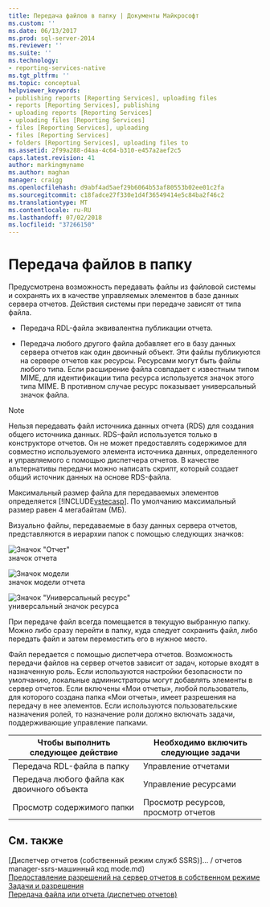 ```yaml
---
title: Передача файлов в папку | Документы Майкрософт
ms.custom: ''
ms.date: 06/13/2017
ms.prod: sql-server-2014
ms.reviewer: ''
ms.suite: ''
ms.technology:
- reporting-services-native
ms.tgt_pltfrm: ''
ms.topic: conceptual
helpviewer_keywords:
- publishing reports [Reporting Services], uploading files
- reports [Reporting Services], publishing
- uploading reports [Reporting Services]
- uploading files [Reporting Services]
- files [Reporting Services], uploading
- files [Reporting Services]
- folders [Reporting Services], uploading files to
ms.assetid: 2f99a288-d4aa-4c64-b310-e457a2aef2c5
caps.latest.revision: 41
author: markingmyname
ms.author: maghan
manager: craigg
ms.openlocfilehash: d9abf4ad5aef29b6064b53af80553b02ee01c2fa
ms.sourcegitcommit: c18fadce27f330e1d4f36549414e5c84ba2f46c2
ms.translationtype: MT
ms.contentlocale: ru-RU
ms.lasthandoff: 07/02/2018
ms.locfileid: "37266150"
---
```

# <a name="upload-files-to-a-folder"></a>Передача файлов в папку
  Предусмотрена возможность передавать файлы из файловой системы и сохранять их в качестве управляемых элементов в базе данных сервера отчетов. Действия системы при передаче зависят от типа файла.  
  
-   Передача RDL-файла эквивалентна публикации отчета.  
  
-   Передача любого другого файла добавляет его в базу данных сервера отчетов как один двоичный объект. Эти файлы публикуются на сервере отчетов как ресурсы. Ресурсами могут быть файлы любого типа. Если расширение файла совпадает с известным типом MIME, для идентификации типа ресурса используется значок этого типа MIME. В противном случае ресурс показывает универсальный значок файла.  
  
> [!NOTE]  
>  Нельзя передавать файл источника данных отчета (RDS) для создания общего источника данных. RDS-файл используется только в конструкторе отчетов. Он не может предоставлять содержимое для совместно используемого элемента источника данных, определенного и управляемого с помощью диспетчера отчетов. В качестве альтернативы передачи можно написать скрипт, который создает общий источник данных на основе RDS-файла.  
  
 Максимальный размер файла для передаваемых элементов определяется [!INCLUDE[vstecasp](../../includes/vstecasp-md.md)]. По умолчанию максимальный размер равен 4 мегабайтам (МБ).  
  
 Визуально файлы, передаваемые в базу данных сервера отчетов, представляются в иерархии папок с помощью следующих значков:  
  
 ![Значок "Отчет"](../media/hlp-16doc.gif "Значок \"Отчет\"")  
значок отчета  
  
 ![Значок модели](../media/model-icon.gif "Значок модели")  
значок модели отчета  
  
 ![Значок "Универсальный ресурс"](../media/hlp-16file.gif "Значок \"Универсальный ресурс\"")  
универсальный значок ресурса  
  
 При передаче файл всегда помещается в текущую выбранную папку. Можно либо сразу перейти в папку, куда следует сохранить файл, либо передать файл и затем переместить его в нужное место.  
  
 Файл передается с помощью диспетчера отчетов. Возможность передачи файлов на сервер отчетов зависит от задач, которые входят в назначенную роль. Если используются настройки безопасности по умолчанию, локальные администраторы могут добавлять элементы в сервер отчетов. Если включены «Мои отчеты», любой пользователь, для которого создана папка «Мои отчеты», имеет разрешения на передачу в нее элементов. Если используются пользовательские назначения ролей, то назначение роли должно включать задачи, поддерживающие управление папками.  
  
|Чтобы выполнить следующее действие|Необходимо включить следующие задачи|  
|----------------|-------------------------|  
|Передача RDL-файла в папку|Управление отчетами|  
|Передача любого файла как двоичного объекта|Управление ресурсами|  
|Просмотр содержимого папки|Просмотр ресурсов, просмотр отчетов|  
  
## <a name="see-also"></a>См. также  
 [Диспетчер отчетов &#40;собственный режим служб SSRS&#41;]... / отчетов manager-ssrs-машинный код mode.md)   
 [Предоставление разрешений на сервер отчетов в собственном режиме](../security/granting-permissions-on-a-native-mode-report-server.md)   
 [Задачи и разрешения](../security/tasks-and-permissions.md)   
 [Передача файла или отчета (диспетчер отчетов)](../reports/upload-a-file-or-report-report-manager.md)  
  
  
